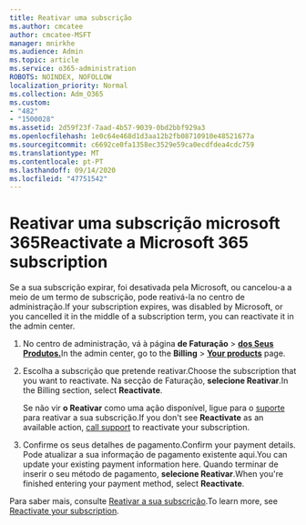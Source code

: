 ```yaml
---
title: Reativar uma subscrição
ms.author: cmcatee
author: cmcatee-MSFT
manager: mnirkhe
ms.audience: Admin
ms.topic: article
ms.service: o365-administration
ROBOTS: NOINDEX, NOFOLLOW
localization_priority: Normal
ms.collection: Adm_O365
ms.custom:
- "482"
- "1500028"
ms.assetid: 2d59f23f-7aad-4b57-9039-0bd2bbf929a3
ms.openlocfilehash: 1e0c64e468d1d3aa12b2fb08710910e48521677a
ms.sourcegitcommit: c6692ce0fa1358ec3529e59ca0ecdfdea4cdc759
ms.translationtype: MT
ms.contentlocale: pt-PT
ms.lasthandoff: 09/14/2020
ms.locfileid: "47751542"
---
```

# <a name="reactivate-a-microsoft-365-subscription"></a><span data-ttu-id="76cc5-102">Reativar uma subscrição microsoft 365</span><span class="sxs-lookup"><span data-stu-id="76cc5-102">Reactivate a Microsoft 365 subscription</span></span>

<span data-ttu-id="76cc5-103">Se a sua subscrição expirar, foi desativada pela Microsoft, ou cancelou-a a meio de um termo de subscrição, pode reativá-la no centro de administração.</span><span class="sxs-lookup"><span data-stu-id="76cc5-103">If your subscription expires, was disabled by Microsoft, or you cancelled it in the middle of a subscription term, you can reactivate it in the admin center.</span></span>
  
1. <span data-ttu-id="76cc5-104">No centro de administração, vá à página **de Faturação** \> **[dos Seus Produtos.](https://go.microsoft.com/fwlink/p/?linkid=842054)**</span><span class="sxs-lookup"><span data-stu-id="76cc5-104">In the admin center, go to the **Billing** \> **[Your products](https://go.microsoft.com/fwlink/p/?linkid=842054)** page.</span></span>

2. <span data-ttu-id="76cc5-105">Escolha a subscrição que pretende reativar.</span><span class="sxs-lookup"><span data-stu-id="76cc5-105">Choose the subscription that you want to reactivate.</span></span> <span data-ttu-id="76cc5-106">Na secção de Faturação, **selecione Reativar**.</span><span class="sxs-lookup"><span data-stu-id="76cc5-106">In the Billing section, select **Reactivate**.</span></span>

    <span data-ttu-id="76cc5-107">Se não vir **o Reativar** como uma ação disponível, ligue para o [suporte](https://docs.microsoft.com/microsoft-365/admin/contact-support-for-business-products) para reativar a sua subscrição.</span><span class="sxs-lookup"><span data-stu-id="76cc5-107">If you don't see **Reactivate** as an available action, [call support](https://docs.microsoft.com/microsoft-365/admin/contact-support-for-business-products) to reactivate your subscription.</span></span>

3. <span data-ttu-id="76cc5-108">Confirme os seus detalhes de pagamento.</span><span class="sxs-lookup"><span data-stu-id="76cc5-108">Confirm your payment details.</span></span> <span data-ttu-id="76cc5-109">Pode atualizar a sua informação de pagamento existente aqui.</span><span class="sxs-lookup"><span data-stu-id="76cc5-109">You can update your existing payment information here.</span></span> <span data-ttu-id="76cc5-110">Quando terminar de inserir o seu método de pagamento, **selecione Reativar**.</span><span class="sxs-lookup"><span data-stu-id="76cc5-110">When you're finished entering your payment method, select **Reactivate**.</span></span>

<span data-ttu-id="76cc5-111">Para saber mais, consulte [Reativar a sua subscrição](https://docs.microsoft.com/microsoft-365/commerce/subscriptions/reactivate-your-subscription).</span><span class="sxs-lookup"><span data-stu-id="76cc5-111">To learn more, see [Reactivate your subscription](https://docs.microsoft.com/microsoft-365/commerce/subscriptions/reactivate-your-subscription).</span></span>